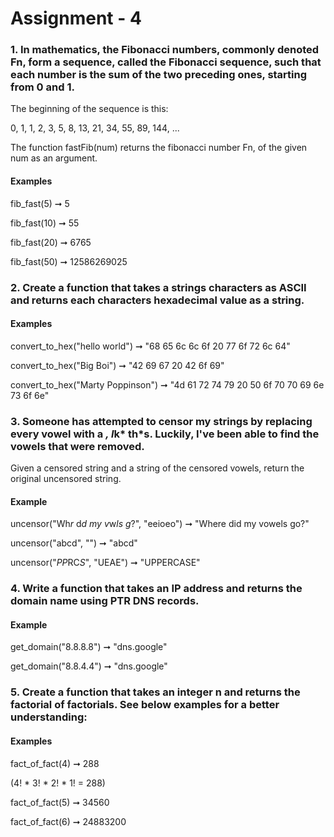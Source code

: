 # Assignment - 4

### 1. In mathematics, the Fibonacci numbers, commonly denoted Fn, form a sequence, called the Fibonacci sequence, such that each number is the sum of the two preceding ones, starting from 0 and 1.

The beginning of the sequence is this:

0, 1, 1, 2, 3, 5, 8, 13, 21, 34, 55, 89, 144, ...

The function fastFib(num) returns the fibonacci number Fn, of the given num as an argument.

#### Examples

fib_fast(5) ➞ 5

fib_fast(10) ➞ 55

fib_fast(20) ➞ 6765

fib_fast(50) ➞ 12586269025

### 2. Create a function that takes a strings characters as ASCII and returns each characters hexadecimal value as a string.

#### Examples

convert_to_hex("hello world") ➞ "68 65 6c 6c 6f 20 77 6f 72 6c 64"

convert_to_hex("Big Boi") ➞ "42 69 67 20 42 6f 69"

convert_to_hex("Marty Poppinson") ➞ "4d 61 72 74 79 20 50 6f 70 70 69 6e 73 6f 6e"



### 3. Someone has attempted to censor my strings by replacing every vowel with a *, l*k* th*s. Luckily, I've been able to find the vowels that were removed.

Given a censored string and a string of the censored vowels, return the original uncensored string.

#### Example

uncensor("Wh*r* d*d my v*w*ls g*?", "eeioeo") ➞ "Where did my vowels go?"

uncensor("abcd", "") ➞ "abcd"

uncensor("*PP*RC*S*", "UEAE") ➞ "UPPERCASE"

### 4. Write a function that takes an IP address and returns the domain name using PTR DNS records.

#### Example

get_domain("8.8.8.8") ➞ "dns.google"

get_domain("8.8.4.4") ➞ "dns.google"


### 5. Create a function that takes an integer n and returns the factorial of factorials. See below examples for a better understanding:

#### Examples

fact_of_fact(4) ➞ 288

(4! * 3! * 2! * 1! = 288)

fact_of_fact(5) ➞ 34560

fact_of_fact(6) ➞ 24883200